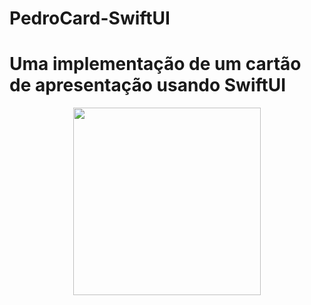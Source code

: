 # PedroCard-SwiftUI
 <h1>Uma implementação de um cartão de apresentação usando SwiftUI</h1>
 

<div align="center">
<img src="https://github.com/PedroNaves00/PedroCard-SwiftUI/assets/100227087/8b8f67b6-a147-4e12-8964-62428f765fcd" width="300px" />
</div>
